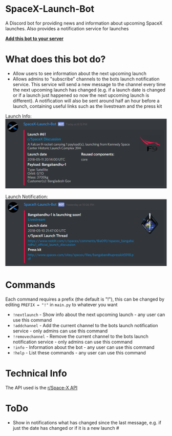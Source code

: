 # SpaceX-Launch-Bot

A Discord bot for providing news and information about upcoming SpaceX launches. Also provides a notification service for launches

[**Add this bot to your server**](https://discordapp.com/oauth2/authorize?client_id=411618411169447950&scope=bot&permissions=248896)

# What does this bot do?

 - Allow users to see information about the next upcoming launch
 - Allows admins to "subscribe" channels to the bots launch notification service. This service will send a new message to the channel every time the next upcoming launch has changed (e.g. if a launch date is changed or if a launch just happened so now the next upcoming launch is different). A notification will also be sent around half an hour before a launch, containing useful links such as the livestream and the press kit

Launch Info:
![LaunchInfo](screenshots/launchInfo.png)

Launch Notification:
![LaunchNotif](screenshots/launchNotif.png)

# Commands

Each command requires a prefix (the default is "!"), this can be changed by editing `PREFIX = "!"` in `main.py` to whatever you want

 - `!nextlaunch` - Show info about the next upcoming launch - any user can use this command
 - `!addchannel` - Add the current channel to the bots launch notification service - only admins can use this command
 - `!removechannel` - Remove the current channel to the bots launch notification service - only admins can use this command
 - `!info` - Information about the bot - any user can use this command
 - `!help` - List these commands - any user can use this command
 
 # Technical Info
 
 The API used is the [r/Space-X API](https://github.com/r-spacex/SpaceX-API)

# ToDo

 - Show in notifications what has changed since the last message, e.g. if just the date has changed or if it is a new launch #
